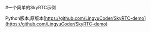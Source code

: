 #一个简单的SkyRTC示例

Python版本,原版本[https://github.com/LingyuCoder/SkyRTC-demo](https://github.com/LingyuCoder/SkyRTC-demo)
